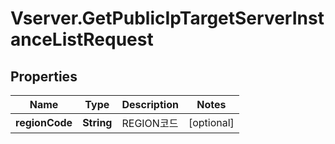 # Vserver.GetPublicIpTargetServerInstanceListRequest

## Properties
Name | Type | Description | Notes
------------ | ------------- | ------------- | -------------
**regionCode** | **String** | REGION코드 | [optional] 


